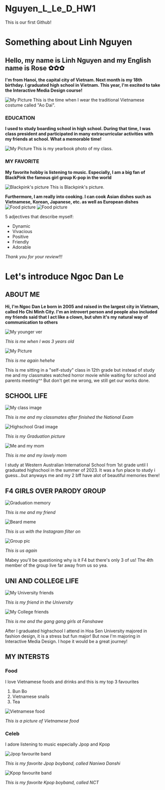 # Nguyen_L_Le_D_HW1
This is our first Github!
# Something about Linh Nguyen

## Hello, my name is Linh Nguyen and my English name is Rose ✿✿✿

**I'm from Hanoi, the capital city of Vietnam. Next month is my 18th birthday. I graduated high school in Vietnam. This year, I'm excited to take the Interactive Media Design course!**


![My Picture](images/IMG_5268.JPG)
This is the time when I wear the traditional Vietnamese costume called "Ao Dai".


### EDUCATION
**I used to study boarding school in high school. During that time, I was class president and participated in many extracurricular activities with my friends at school. What a memorable time!**


![My Picture](images/IMG_2409.JPG)
This is my yearbook photo of my class.


### MY FAVORITE
**My favorite hobby is listening to music. Especially, I am a big fan of BlackPink the famous girl group K-pop in the world**


![Blackpink's picture](images/R1364Blackpink-Opener.jpg.webp)
This is Blackpink's picture.


**Furthermore, I am really into cooking. I can cook Asian dishes such as Vietnamese, Korean, Japanese, etc. as well as European dishes**
![Food picture](images/wang1.jpg)
![Food picture](images/full-table-delicious-european-foods-drinks-dinner-party-top-view_641503-84121.jpg.avif)


5 adjectives that describe myself:
- Dynamic
- Vivacious
- Positive
- Friendly
- Adorable


*Thank you for your review!!!*





# Let's introduce Ngoc Dan Le



## ABOUT ME


**Hi, I'm Ngoc Dan Le born in 2005 and raised in the largest city in Vietnam, called Ho Chi Minh City. I'm an introvert person and people also included my friends said that I act like a clown, but uhm it's my natural way of communication to others**

![My younger ver](images/youngme.jpg)

*This is me when I was 3 years old*


![My Picture](images/z5891182095933_cb92784352c1375f3b5790fbb6dcf1a5.jpg)

*This is me again hehehe*

This is me sitting in a "self-study" class in 12th grade but instead of study me and my classmates watched horror movie while waiting for school and parents meeting^^ But don't get me wrong, we still get our works done.



## SCHOOL LIFE

![My class image](images/classpic.jpg)

*This is me and my classmates after finished the National Exam*

![Highschool Grad image](images/z5891760087741_80c0d7a3b615b8331e20c8b8c2c6c3de.jpg)


*This is my Graduation picture*

![Me and my mom](images/momandme.jpg)

*This is me and my lovely mom*


I study at Western Australian International School from 1st grade until I graduated highschool in the summer of 2023. It was a fun place to study i guess...but anyways me and my 2 bff have alot of beautiful memories there!



## F4 GIRLS OVER PARODY GROUP

![Graduation memory](images/bffpic.jpg)

*This is me and my friend*

![Beard meme](images/memepic.jpg)

*This is us with the Instagram filter on*

![Group pic](images/3%20of%204.jpg)

*This is us again*

Mabey you'll be questioning why is it F4 but there's only 3 of us! The 4th member of the group live far away from us so yea.



## UNI AND COLLEGE LIFE

![My University friends](images/z5891246554551_6b4fd6a3672772b70ec5450864e89744.jpg)

*This is my friend in the University*

![My College friends](images/z5892036865672_20b75d898e25ea0a94c539116c22f218.jpg)

*This is me and the gang gang girls at Fanshawe*


After I graduated highschool I attend in Hoa Sen University majored in fashion design, it is a stress but fun major! But now I'm majoring in Interactive Media Design. I hope it would be a great journey!



## MY INTERSTS

### Food

I love Vietnamese foods and drinks and this is my top 3 favourites

1. Bun Bo
2. Vietnamese snails
3. Tea


![Vietnamese food](images/l-intro-1683568116.jpg)

*This is a picture of Vietnamese food*


### Celeb

I adore listening to music especially Jpop and Kpop

![Jpop favourite band](images/z5891871916049_c26241f9949df8b24c80ab9ef80b30d9.jpg)

*This is my favorite Jpop boyband, called Naniwa Danshi*


![Kpop favourite band](images/NCT-3.jpg)

*This is my favorite Kpop boyband, called NCT*
